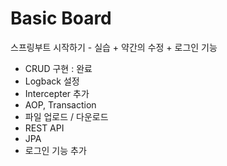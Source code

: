 # Basic Board

스프링부트 시작하기 - 실습 + 약간의 수정 + 로그인 기능

  - CRUD 구현 : 완료
  - Logback 설정
  - Intercepter 추가
  - AOP, Transaction
  - 파일 업로드 / 다운로드
  - REST API
  - JPA
  - 로그인 기능 추가
